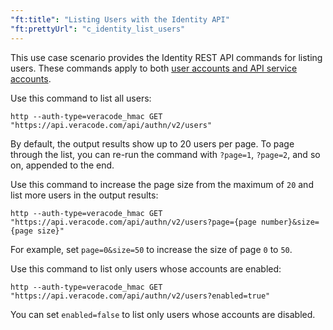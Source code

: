 ```yaml
---
"ft:title": "Listing Users with the Identity API"
"ft:prettyUrl": "c_identity_list_users"
---
```

This use case scenario provides the Identity REST API commands for listing users. These commands apply to both [user accounts and API service accounts](https://docs.veracode.com/r/c_about_veracode_accounts).

Use this command to list all users:

```shell
http --auth-type=veracode_hmac GET "https://api.veracode.com/api/authn/v2/users"
```

By default, the output results show up to 20 users per page. To page through the list, you can re-run the command with `?page=1`, `?page=2`, and so on, appended to the end.

Use this command to increase the page size from the maximum of `20` and list more users in the output results:

```shell
http --auth-type=veracode_hmac GET "https://api.veracode.com/api/authn/v2/users?page={page number}&size={page size}"
```

For example, set `page=0&size=50` to increase the size of page `0` to `50`.

Use this command to list only users whose accounts are enabled:

```shell
http --auth-type=veracode_hmac GET "https://api.veracode.com/api/authn/v2/users?enabled=true"
```

You can set `enabled=false` to list only users whose accounts are disabled.
